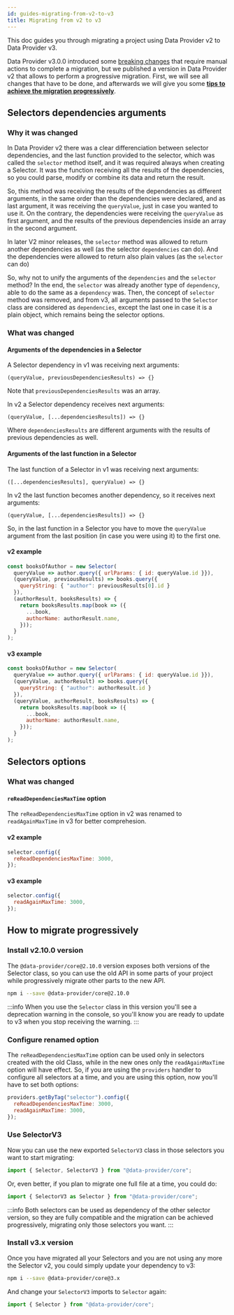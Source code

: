 ```yaml
---
id: guides-migrating-from-v2-to-v3
title: Migrating from v2 to v3
---
```


This doc guides you through migrating a project using Data Provider v2 to Data Provider v3.

Data Provider v3.0.0 introduced some [breaking changes](https://github.com/data-provider/core/releases/tag/v2.9.1) that require manual actions to complete a migration, but we published a version in Data Provider v2 that allows to perform a progressive migration. First, we will see all changes that have to be done, and afterwards we will give you some [__tips to achieve the migration progressively__](#how-to-migrate-progressively).

## Selectors dependencies arguments

### Why it was changed

In Data Provider v2 there was a clear differenciation between selector dependencies, and the last function provided to the selector, which was called the `selector` method itself, and it was required always when creating a Selector. It was the function receiving all the results of the dependencies, so you could parse, modify or combine its data and return the result.

So, this method was receiving the results of the dependencies as different arguments, in the same order than the dependencies were declared, and as last argument, it was receiving the `queryValue`, just in case you wanted to use it. On the contrary, the dependencies were receiving the `queryValue` as first argument, and the results of the previous dependencies inside an array in the second argument.

In later V2 minor releases, the `selector` method was allowed to return another dependencies as well (as the selector `dependencies` can do). And the dependencies were allowed to return also plain values (as the `selector` can do)

So, why not to unify the arguments of the `dependencies` and the `selector` method? In the end, the `selector` was already another type of `dependency`, able to do the same as a `dependency` was. Then, the concept of `selector` method was removed, and from v3, all arguments passed to the `Selector` class are considered as `dependencies`, except the last one in case it is a plain object, which remains being the selector options.

### What was changed

#### Arguments of the dependencies in a Selector

A Selector dependency in v1 was receiving next arguments:

`(queryValue, previousDependenciesResults) => {}`

Note that `previousDependenciesResults` was an array.

In v2 a Selector dependency receives next arguments:

`(queryValue, [...dependenciesResults]) => {}`

Where `dependenciesResults` are different arguments with the results of previous dependencies as well.

#### Arguments of the last function in a Selector

The last function of a Selector in v1 was receiving next arguments:

`([...dependenciesResults], queryValue) => {}`

In v2 the last function becomes another dependency, so it receives next arguments:

`(queryValue, [...dependenciesResults]) => {}`

So, in the last function in a Selector you have to move the `queryValue` argument from the last position (in case you were using it) to the first one.

#### v2 example

```javascript
const booksOfAuthor = new Selector(
  queryValue => author.query({ urlParams: { id: queryValue.id }}),
  (queryValue, previousResults) => books.query({
    queryString: { "author": previousResults[0].id }
  }),
  (authorResult, booksResults) => {
    return booksResults.map(book => ({
      ...book,
      authorName: authorResult.name,
    }));
  }
);
```

#### v3 example

```javascript
const booksOfAuthor = new Selector(
  queryValue => author.query({ urlParams: { id: queryValue.id }}),
  (queryValue, authorResult) => books.query({
    queryString: { "author": authorResult.id }
  }),
  (queryValue, authorResult, booksResults) => {
    return booksResults.map(book => ({
      ...book,
      authorName: authorResult.name,
    }));
  }
);
```

## Selectors options

### What was changed

#### `reReadDependenciesMaxTime` option

The `reReadDependenciesMaxTime` option in v2 was renamed to `readAgainMaxTime` in v3 for better comprehesion.

#### v2 example

```javascript
selector.config({
  reReadDependenciesMaxTime: 3000,
});
```

#### v3 example

```javascript
selector.config({
  readAgainMaxTime: 3000,
});
```

## How to migrate progressively

### Install v2.10.0 version

The `@data-provider/core@2.10.0` version exposes both versions of the Selector class, so you can use the old API in some parts of your project while progressively migrate other parts to the new API.

```bash
npm i --save @data-provider/core@2.10.0
```

:::info
When you use the `Selector` class in this version you'll see a deprecation warning in the console, so you'll know you are ready to update to v3 when you stop receiving the warning.
:::

### Configure renamed option

The `reReadDependenciesMaxTime` option can be used only in selectors created with the old Class, while in the new ones only the `readAgainMaxTime` option will have effect. So, if you are using the `providers` handler to configure all selectors at a time, and you are using this option, now you'll have to set both options:

```javascript
providers.getByTag("selector").config({
  reReadDependenciesMaxTime: 3000,
  readAgainMaxTime: 3000,
});
```

### Use SelectorV3

Now you can use the new exported `SelectorV3` class in those selectors you want to start migrating:

```javascript
import { Selector, SelectorV3 } from "@data-provider/core";
```

Or, even better, if you plan to migrate one full file at a time, you could do:

```javascript
import { SelectorV3 as Selector } from "@data-provider/core";
```

:::info
Both selectors can be used as dependency of the other selector version, so they are fully compatible and the migration can be achieved progressively, migrating only those selectors you want.
:::

### Install v3.x version

Once you have migrated all your Selectors and you are not using any more the Selector v2, you could simply update your dependency to v3:

```bash
npm i --save @data-provider/core@3.x
```

And change your `SelectorV3` imports to `Selector` again:

```javascript
import { Selector } from "@data-provider/core";
```
